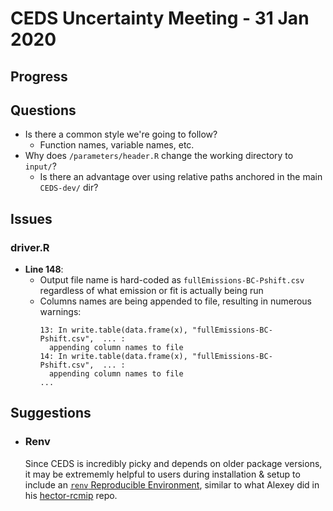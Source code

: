 # CEDS Uncertainty Meeting - 31 Jan 2020

## Progress

## Questions
* Is there a common style we're going to follow?
  * Function names, variable names, etc.
* Why does `/parameters/header.R` change the working directory to `input/`?
  * Is there an advantage over using relative paths anchored in the main `CEDS-dev/` dir?


## Issues

### driver.R
* **Line 148**:
  * Output file name is hard-coded as `fullEmissions-BC-Pshift.csv` regardless of what emission or fit is actually being run
  * Columns names are being appended to file, resulting in numerous warnings:
    ```
    13: In write.table(data.frame(x), "fullEmissions-BC-Pshift.csv",  ... :
      appending column names to file
    14: In write.table(data.frame(x), "fullEmissions-BC-Pshift.csv",  ... :
      appending column names to file
    ...
    ```


## Suggestions

* ### Renv
  Since CEDS is incredibly picky and depends on older package versions, it may be extrememly helpful to users during   installation & setup to include an [`renv` Reproducible Environment](https://cran.r-project.org/web/packages/renv/index.html), similar to what Alexey did in his [hector-rcmip](https://github.com/ashiklom/hector-rcmip) repo.
